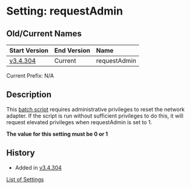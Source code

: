 # Setting: requestAdmin #


## Old/Current Names ##
| Start Version | End Version | Name |
|:--------------|:------------|:-----|
| [v3.4.304](https://code.google.com/p/quick-net-fix/source/detail?r=34ac4a88acc829fffb4db84cc8dd100c75faa769) | Current     | requestAdmin |

Current Prefix: N/A



## Description ##
This <a href='http://en.wikipedia.org/wiki/Batch_file' title="If you don't know what this is, just think of it as a Windows program that can be edited with Notepad">batch script</a> requires administrative privileges to reset the network adapter. If the script is run without sufficient privileges to do this, it will request elevated privileges when requestAdmin is set to 1.



**The value for this setting must be 0 or 1**


## History ##
  * Added in [v3.4.304](https://code.google.com/p/quick-net-fix/source/detail?r=34ac4a88acc829fffb4db84cc8dd100c75faa769)



[List of Settings](Settings.md)